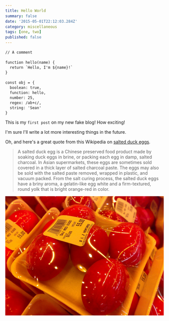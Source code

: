 ```yaml
---
title: Hello World
summary: false
date: '2015-05-01T22:12:03.284Z'
category: miscellaneous
tags: [one, two]
published: false
---
```


```js{8-12}{numberLines: true}
// A comment

function hello(name) {
  return `Hello, I'm ${name}!`
}

const obj = {
  boolean: true,
  function: hello,
  number: 25,
  regex: /ab+c/,
  string: 'Sean'
}
```

This is my `first post` on my new fake blog! How exciting!

I'm sure I'll write a lot more interesting things in the future.

Oh, and here's a great quote from this Wikipedia on
[salted duck eggs](http://en.wikipedia.org/wiki/Salted_duck_egg).

> A salted duck egg is a Chinese preserved food product made by soaking duck
> eggs in brine, or packing each egg in damp, salted charcoal. In Asian
> supermarkets, these eggs are sometimes sold covered in a thick layer of salted
> charcoal paste. The eggs may also be sold with the salted paste removed,
> wrapped in plastic, and vacuum packed. From the salt curing process, the
> salted duck eggs have a briny aroma, a gelatin-like egg white and a
> firm-textured, round yolk that is bright orange-red in color.

![Chinese Salty Egg](./salty_egg.jpg)
